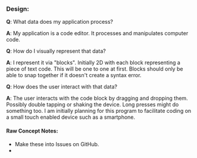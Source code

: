 ### Design:

**Q**: What data does my application process?

**A**: My application is a code editor. It processes and manipulates computer code.

**Q**: How do I visually represent that data?

**A**: I represent it via "blocks". Initially 2D with each block representing a piece of text code. This will be one to one at first. Blocks should only be able to snap together if it doesn't create a syntax error.

**Q**: How does the user interact with that data?

**A**: The user interacts with the code block by dragging and dropping them. Possibly double tapping or shaking the device. Long presses might do something too. I am initially planning for this program to facilitate coding on a small touch enabled device such as a smartphone.

#### Raw Concept Notes:
- Make these into Issues on GitHub.
-
